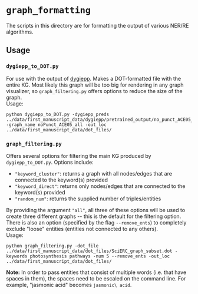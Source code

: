 # `graph_formatting`
The scripts in this directory are for formatting the output of various NER/RE algorithms.

## Usage 
### `dygiepp_to_DOT.py` 
For use with the output of [dygiepp](https://github.com/dwadden/dygiepp). Makes a DOT-formatted file with the entire KG. Most likely this graph will be too big for rendering in any graph visualizer, so `graph_filtering.py` offers options to reduce the size of the graph. 
<br>
Usage: 
```
python dygiepp_to_DOT.py -dygiepp_preds ../data/first_manuscript_data/dygiepp/pretrained_output/no_punct_ACE05_predictions.jsonl -graph_name noPunct_ACE05_all -out_loc ../data/first_manuscript_data/dot_files/

```
### `graph_filtering.py` 
Offers several options for filtering the main KG produced by `dygiepp_to_DOT.py`. Options include:
* `"keyword_cluster"`: returns a graph with all nodes/edges that are connected to the keyword(s) provided
* `"keyword_direct"`: returns only nodes/edges that are connected to the keyword(s) provided
* `"random_num"`: returns the supplied number of triples/entities

By providing the argument `"all"`, all three of these options will be used to create three different graphs -- this is the default for the filtering option. There is also an option (specified by the flag `--remove_ents`) to completely exclude "loose" entities (entities not connected to any others). 
<br>
Usage: 
```
python graph_filtering.py -dot_file ../data/first_manuscript_data/dot_files/SciERC_graph_subset.dot -keywords photosynthesis pathways -num 5 --remove_ents -out_loc ../data/first_manuscript_data/dot_files/
```
**Note:** In order to pass entities that consist of multiple words (i.e. that have spaces in them), the spaces need to be escaled on the command line. For example, "jasmonic acid" becomes `jasmonic\ acid`. 
